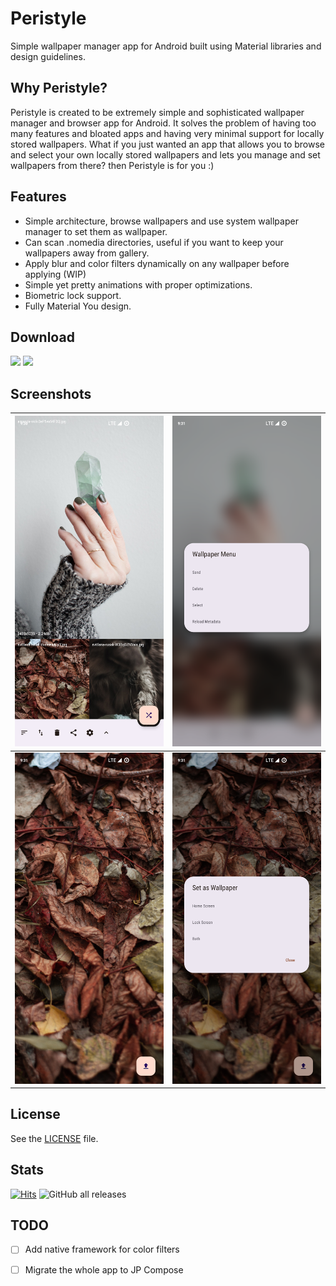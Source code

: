 # Peristyle

Simple wallpaper manager app for Android built using Material libraries and design guidelines.

## Why Peristyle?

Peristyle is created to be extremely simple and sophisticated wallpaper manager and browser app
for Android. It solves the problem of having too many features and bloated apps and having
very minimal support for locally stored wallpapers. What if you just wanted an app that allows
you to browse and select your own locally stored wallpapers and lets you manage and set wallpapers
from there? then Peristyle is for you :)

## Features

- Simple architecture, browse wallpapers and use system wallpaper manager to set them as wallpaper.
- Can scan .nomedia directories, useful if you want to keep your wallpapers away from gallery.
- Apply blur and color filters dynamically on any wallpaper before applying (WIP)
- Simple yet pretty animations with proper optimizations.
- Biometric lock support.
- Fully Material You design.

## Download
[![](https://img.shields.io/badge/GitHub%20Releases-181717?logo=github)](https://github.com/Hamza417/Peristyle/releases/latest)
[![](https://img.shields.io/badge/IzzyOnDroid-1976D2)](https://apt.izzysoft.de/fdroid/index/apk/app.simple.peri/)

## Screenshots

| ![01](./fastlane/metadata/android/en-US/images/phoneScreenshots/01.png) | ![02](./fastlane/metadata/android/en-US/images/phoneScreenshots/02.png) |
|:-----------------------------------------------------------------------:|:-----------------------------------------------------------------------:|
| ![03](./fastlane/metadata/android/en-US/images/phoneScreenshots/03.png) | ![04](./fastlane/metadata/android/en-US/images/phoneScreenshots/04.png) |


## License

See the [LICENSE](./LICENSE) file.

## Stats

[![Hits](https://hits.seeyoufarm.com/api/count/incr/badge.svg?url=https%3A%2F%2Fgithub.com%2FHamza417%2FPeri&count_bg=%23292A28&title_bg=%23555555&icon=skyliner.svg&icon_color=%23E7E7E7&title=Visits&edge_flat=false)](https://hits.seeyoufarm.com)
![GitHub all releases](https://img.shields.io/github/downloads/Hamza417/Peri/total?label=Total%20Downloads&color=white)

## TODO
 - [ ] Add native framework for color filters
 - [ ] Migrate the whole app to JP Compose


